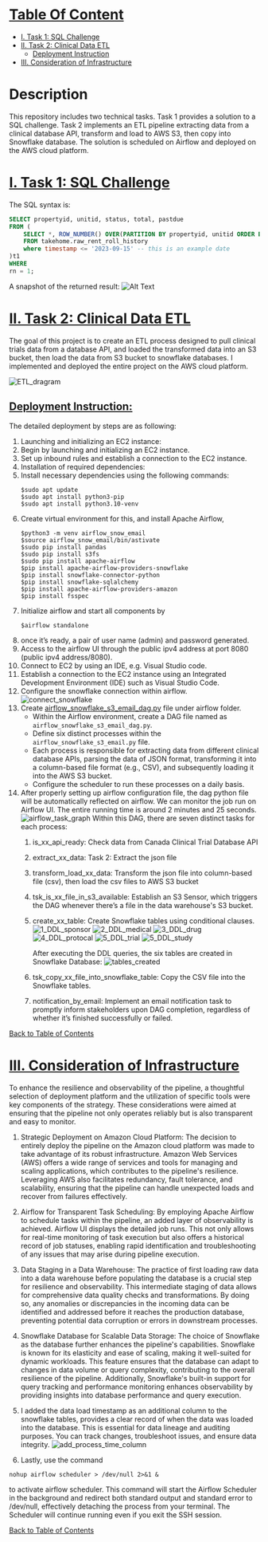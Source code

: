 # [Table Of Content](#table-of-contents)
- [I. Task 1: SQL Challenge](#task_1)
- [II. Task 2: Clinical Data ETL](#task_2)
    - [Deployment Instruction](#deployment_instruction)
- [III. Consideration of Infrastructure](#consideration_of_infrastructure)

# Description
This repository includes two technical tasks. Task 1 provides a solution to a SQL challenge. Task 2 implements an ETL pipeline extracting data from a clinical database API, transform and load to AWS S3, then copy into Snowflake database. The solution is scheduled on Airflow and deployed on the AWS cloud platform.

# [I. Task 1: SQL Challenge]([#task_1)
The SQL syntax is:
```sql
SELECT propertyid, unitid, status, total, pastdue
FROM (
    SELECT *, ROW_NUMBER() OVER(PARTITION BY propertyid, unitid ORDER BY timestamp DESC) rn
    FROM takehome.raw_rent_roll_history
    where timestamp <= '2023-09-15' -- this is an example date
)t1
WHERE
rn = 1;
```

A snapshot of the returned result:
![Alt Text](<images/SQL_result_snapshot.png>)

# [II. Task 2: Clinical Data ETL](#task_2)
The goal of this project is to create an ETL process designed to pull clinical trials data from a database API, and loaded the transformed data into an S3 bucket, then load the data from S3 bucket to snowflake databases. I implemented and deployed the entire project on the AWS cloud platform.

![ETL_dragram](images/ETL_diagram.png)

## [Deployment Instruction: ](#deployment_instruction)
The detailed deployment by steps are as following:
1.	Launching and initializing an EC2 instance:
2.	Begin by launching and initializing an EC2 instance.
3.	Set up inbound rules and establish a connection to the EC2 instance.
4.	Installation of required dependencies:
5.	Install necessary dependencies using the following commands:
    ```shell
    $sudo apt update 
    $sudo apt install python3-pip
    $sudo apt install python3.10-venv 
    ```
6.	Create virtual environment for this, and install Apache Airflow, 
    ```shell
    $python3 -m venv airflow_snow_email
    $source airflow_snow_email/bin/astivate
    $sudo pip install pandas
    $sudo pip install s3fs
    $sudo pip install apache-airflow
    $pip install apache-airflow-providers-snowflake 
    $pip install snowflake-connector-python 
    $pip install snowflake-sqlalchemy
    $pip install apache-airflow-providers-amazon
    $pip install fsspec
    ```
7.	Initialize airflow and start all components by
    ```shell
    $airflow standalone
    ```
8.	once it’s ready, a pair of user name (admin) and password generated. 
9.	Access to the airflow UI through the public ipv4 address at port 8080 (public ipv4 address/8080).
10.	Connect to EC2 by using an IDE, e.g. Visual Studio code.
11.	Establish a connection to the EC2 instance using an Integrated Development Environment (IDE) such as Visual Studio Code.
12.	Configure the snowflake connection within airflow.
    ![connect_snowflake](images/connect_snowflake.png)
13.	Create [airflow_snowflake_s3_email_dag.py](https://github.com/CS-LEE2022/Airflow_Snowflake_EC2_ETL/blob/6aa2eaa4bd34a30f4007d7c381245ccb0a3f4260/Task%202/Airflow/dags/airflow_snawflake_s3_email_dag.py) file under airflow folder. 
    - Within the Airflow environment, create a DAG file named as `airflow_snowflake_s3_email_dag.py`.
    - Define six distinct processes within the `airflow_snowflake_s3_email.py` file.
    - Each process is responsible for extracting data from different clinical database APIs, parsing the data of JSON format, transforming it into a column-based file format (e.g., CSV), and subsequently loading it into the AWS S3 bucket.
    - Configure the scheduler to run these processes on a daily basis.
14.	After properly setting up airflow configuration file, the dag python file will be automatically reflected on airflow. We can monitor the job run on Airflow UI. The entire running time is around 2 minutes and 25 seconds.
    ![airflow_task_graph](images/airflow_task_graph.png)
    Within this DAG, there are seven distinct tasks for each process:
    1) is_xx_api_ready: Check data from Canada Clinical Trial Database API
    2) extract_xx_data: Task 2: Extract the json file
    3) transform_load_xx_data: Transform the json file into column-based file (csv), then load the csv files to AWS S3 bucket
    4) tsk_is_xx_file_in_s3_available: Establish an S3 Sensor, which triggers the DAG whenever there’s a file in the data warehouse's S3 bucket.
    5) create_xx_table: Create Snowflake tables using conditional clauses.
       ![1_DDL_sponsor](images/1_DDL_sponsor.png)
       ![2_DDL_medical](images/2_DDL_medical.png)
       ![3_DDL_drug](images/3_DDL_drug.png)
       ![4_DDL_protocal](images/4_DDL_protocal.png)
       ![5_DDL_trial](images/5_DDL_trial.png)
       ![5_DDL_study](images/6_DDL_study.png)

       After executing the DDL queries, the six tables are created in Snowflake Database:
       ![tables_created](images/add_process_time_column.png)
    7) tsk_copy_xx_file_into_snowflake_table: Copy the CSV file into the Snowflake tables.
    8) notification_by_email: Implement an email notification task to promptly inform stakeholders upon DAG completion, regardless of whether it’s finished successfully or failed.

[Back to Table of Contents](#table-of-contents)

# [III. Consideration of Infrastructure](#consideration_of_infrastructure)

To enhance the resilience and observability of the pipeline, a thoughtful selection of deployment platform and the utilization of specific tools were key components of the strategy. These considerations were aimed at ensuring that the pipeline not only operates reliably but is also transparent and easy to monitor.

1. Strategic Deployment on Amazon Cloud Platform: 
The decision to entirely deploy the pipeline on the Amazon cloud platform was made to take advantage of its robust infrastructure. Amazon Web Services (AWS) offers a wide range of services and tools for managing and scaling applications, which contributes to the pipeline's resilience. Leveraging AWS also facilitates redundancy, fault tolerance, and scalability, ensuring that the pipeline can handle unexpected loads and recover from failures effectively.

2. Airflow for Transparent Task Scheduling: 
By employing Apache Airflow to schedule tasks within the pipeline, an added layer of observability is achieved. Airflow UI displays the detailed job runs. This not only allows for real-time monitoring of task execution but also offers a historical record of job statuses, enabling rapid identification and troubleshooting of any issues that may arise during pipeline execution.

3. Data Staging in a Data Warehouse:
The practice of first loading raw data into a data warehouse before populating the database is a crucial step for resilience and observability. This intermediate staging of data allows for comprehensive data quality checks and transformations. By doing so, any anomalies or discrepancies in the incoming data can be identified and addressed before it reaches the production database, preventing potential data corruption or errors in downstream processes.

4. Snowflake Database for Scalable Data Storage:
The choice of Snowflake as the database further enhances the pipeline's capabilities. Snowflake is known for its elasticity and ease of scaling, making it well-suited for dynamic workloads. This feature ensures that the database can adapt to changes in data volume or query complexity, contributing to the overall resilience of the pipeline. Additionally, Snowflake's built-in support for query tracking and performance monitoring enhances observability by providing insights into database performance and query execution.

5. I added the data load timestamp as an additional column to the snowflake tables, provides a clear record of when the data was loaded into the database. This is essential for data lineage and auditing purposes. You can track changes, troubleshoot issues, and ensure data integrity.
   ![add_process_time_column](images/add_process_time_column.png)
   
6. Lastly, use the command
```shell
nohup airflow scheduler > /dev/null 2>&1 &
```
to activate airflow scheduler. This command will start the Airflow Scheduler in the background and redirect both standard output and standard error to /dev/null, effectively detaching the process from your terminal. The Scheduler will continue running even if you exit the SSH session.


[Back to Table of Contents](#table-of-contents)
